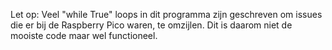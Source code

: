 Let op: Veel "while True" loops in dit programma zijn geschreven om issues die er bij de Raspberry Pico waren, te omzijlen. Dit is daarom niet de mooiste code maar wel functioneel.
